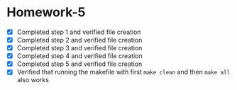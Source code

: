 # Homework-5

-[x] Completed step 1 and verified file creation
-[x] Completed step 2 and verified file creation
-[x] Completed step 3 and verified file creation
-[x] Completed step 4 and verified file creation
-[x] Completed step 5 and verified file creation
-[x] Verified that running the makefile with first `make clean` and then `make all` also works
